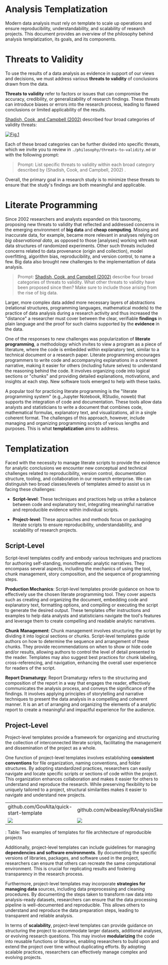 # Analysis Templatization

Modern data analysis must rely on template to scale up operations and ensure reproducibility, understandability, and scalability of research projects. This document provides an overview of the philosophy behind analysis templatization, its goals, and its components.

# Threats to Validity

To use the results of a data analysis as evidence in support of our views and decisions, we must address various **threats to validity** of conclusions drawn from the data.

**Threats to validity** refer to factors or issues that can compromise the accuracy, credibility, or generalizability of research findings. These threats can introduce biases or errors into the research process, leading to flawed conclusions or limited applicability of the results.

[Shadish, Cook, and Campbell (2002)](https://psycnet.apa.org/record/2002-17373-000) described four broad categories of validity threats:

[![Fig.1](images/threats-to-validity.jpg)](images/threats-to-validity.jpg)

Each of these broad categories can be further divided into specific threats, which we invite you to review in `./philosophy/threats-to-validity.md` or with the following prompt:

> Prompt: List specific threats to validity within each broad category described by (Shadish, Cook, and Campbell, 2002) .

Overall, the primary goal in a research study is to minimize these threats to ensure that the study's findings are both meaningful and applicable.

# Literate Programming

Since 2002 researchers and analysts expanded on this taxonomy, proposing new threats to validity that reflected and addressed concerns in the emerging environment of **big data** and **cheap computing**. Missing and inaccurate data, for example, became more relevant in analyses relying on *big observational data*, as opposed to those \[analyses\] working with neat data structures of randomized experiments. Other such threats included concerns related to data provenance (origin and collection), model overfitting, algorithm bias, reproducibility, and version control, to name a few. Big data also brought new challenges to the implementattion of data analysis.

> Prompt: [Shadish, Cook, and Campbell (2002)](https://psycnet.apa.org/record/2002-17373-000) describe four broad categories of threats to validity. What other threats to validity have been proposed since then? Make sure to include those arising from the rise of big data.

Larger, more complex data added more necessary layers of abstractions (relational structures, programming languages, mathematical models) to the practice of data analysis during a research activity and thus increased the "distance" a researcher must cover between the clear, verifiable **findings** in plain language and the proof for such claims supported by the **evidence** in the data.

One of the responses to new challenges was popularization of **literate programming**, a methodology which invites to view a program as a piece of literature, where the code is embedded within explanatory text, similar to a technical document or a research paper. Literate programming encourages programmers to write code and accompanying explanations in a coherent narrative, making it easier for others (including future selves) to understand the reasoning behind the code. It involves organizing code into logical sections or "chunks" and providing detailed explanations, motivations, and insights at each step. New software tools emerged to help with these tasks.

A popular tool for practicing literate programming is the "literate programming system" (e.g.,Jupyter Notebook, RStudio, noweb) that supports the integration of code and documentation. These tools allow data analysts and statisticians to write a document that combines code, mathematical formulas, explanatory text, and visualizations, all in a single coherent format. The challenges of this approach, however, include managing and organizing programming scripts of various lengths and purposes. This is what **templatization** aims to address.

# Templatization

Faced with the necessity to manage literate scripts to provide the evidence for analytic conclusions we encounter new conceptual and technical challenges related to reproducibility, version control, documentation structure, tooling, and collaboration in our research enterprise. We can distinguish two broad classes/levels of templates aimed to assist us in facing these challenges:

-   **Script-level**: These techniques and practices help us strike a balance between code and explanatory text, integrating meaningful narrative and reproducible evidence within individual scripts.

-   **Project-level**: These approaches and methods focus on packaging literate scripts to ensure reproducibility, understandability, and scalability of research projects.

## Script-Level

Script-level templates codify and embody various techniques and practices for authoring self-standing, monothematic analytic narratives. They encompass several aspects, including the mechanics of using the tool, chunk management, story composition, and the sequence of programming steps.

**Production Mechanics**: Script-level templates provide guidance on how to effectively use the chosen literate programming tool. They cover aspects such as creating and organizing the document, embedding code and explanatory text, formatting options, and compiling or executing the script to generate the desired output. These templates offer instructions and examples to help data analysts and statisticians navigate the tool's features and leverage them to create compelling and readable analytic narratives.

**Chunk Management**: Chunk management involves structuring the script by dividing it into logical sections or chunks. Script-level templates guide authors on how to determine the sequence and arrangement of these chunks. They provide recommendations on when to show or hide code and/or results, allowing authors to control the level of detail presented to the reader. Templates may also suggest best practices for chunk labeling, cross-referencing, and navigation, enhancing the overall user experience for readers of the script.

**Report Dramaturgy**: Report Dramaturgy refers to the structuring and composition of the report in a way that engages the reader, effectively communicates the analysis process, and conveys the significance of the findings. It involves applying principles of storytelling and narrative techniques to present the data analysis in a compelling and coherent manner. It is an art of arranging and organizing the elements of a analytic report to create a meaningful and impactful experience for the audience.

## Project-Level

Project-level templates provide a framework for organizing and structuring the collection of interconnected literate scripts, facilitating the management and dissemination of the project as a whole.

One function of project-level templates involves establishing **consistent conventions** for file organization, naming conventions, and folder structures. By adopting standardized practices, researchers can easily navigate and locate specific scripts or sections of code within the project. This organization enhances collaboration and makes it easier for others to understand and reproduce the research. While preserving flexibility to be uniquely tailored to a project, structural similarities makes it easier to navigate and understand new projects.

|                                                     |                                                       |
|----------------------------------------|--------------------------------|
| github.com/GovAlta/quick-start-template             | github.com/wibeasley/RAnalysisSkeleton                |
| ![](images/file-structure-example.png) | ![](images/file-structure-example-2.png) |

: Table: Two examples of templates for file architecture of reproducible projects

Additionally, project-level templates can include guidelines for managing **dependencies and software environments**. By documenting the specific versions of libraries, packages, and software used in the project, researchers can ensure that others can recreate the same computational environment. This is crucial for replicating results and fostering transparency in the research process.

Furthermore, project-level templates may incorporate **strategies for managing data** sources, including data preprocessing and cleaning procedures. By documenting the steps taken to transform raw data into analysis-ready datasets, researchers can ensure that the data processing pipeline is well-documented and reproducible. This allows others to understand and reproduce the data preparation steps, leading to transparent and reliable analysis.

In terms of **scalability**, project-level templates can provide guidance on structuring the project to accommodate larger datasets, additional analyses, or evolving research questions. This may involve **modularizing** the code into reusable functions or libraries, enabling researchers to build upon and extend the project over time without duplicating efforts. By adopting scalable practices, researchers can effectively manage complex and evolving projects.
